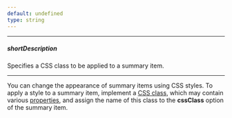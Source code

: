 ```yaml
---
default: undefined
type: string
---
```

---
##### shortDescription
Specifies a CSS class to be applied to a summary item.

---
You can change the appearance of summary items using CSS styles. To apply a style to a summary item, implement a [CSS class](https://www.w3schools.com/cssref/sel_class.asp), which may contain various [properties](https://www.w3schools.com/cssref/default.asp), and assign the name of this class to the **cssClass** option of the summary item.